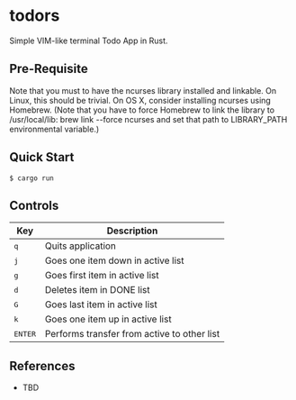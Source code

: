 # todors
Simple VIM-like terminal Todo App in Rust.

## Pre-Requisite

Note that you must to have the ncurses library installed and linkable. On Linux, this should be trivial. On OS X, consider installing ncurses using Homebrew. (Note that you have to force Homebrew to link the library to /usr/local/lib: brew link --force ncurses and set that path to LIBRARY_PATH environmental variable.)

## Quick Start
```console
$ cargo run
```

## Controls

|Key|Description|
|---|----|
|<kbd>q</kbd>| Quits application|
|<kbd>j</kbd>| Goes one item down in active list|
|<kbd>g</kbd>| Goes first item in active list|
|<kbd>d</kbd>| Deletes item in DONE list |
|<kbd>G</kbd>| Goes last item in active list|
|<kbd>k</kbd>| Goes one item up in active list|
|<kbd>ENTER</kbd>| Performs transfer from active to other list|

## References
- TBD